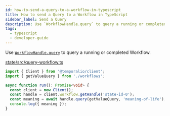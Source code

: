 ```yaml
---
id: how-to-send-a-query-to-a-workflow-in-typescript
title: How to send a Query to a Workflow in TypeScript
sidebar_label: Send a Query
description: Use `WorkflowHandle.query` to query a running or completed Workflow.
tags:
  - typescript
  - developer-guide
---
```


Use [`WorkflowHandle.query`](https://typescript.temporal.io/api/interfaces/client.WorkflowHandle/#query) to query a running or completed Workflow.

<!--SNIPSTART typescript-send-query -->
[state/src/query-workflow.ts](https://github.com/temporalio/samples-typescript/blob/master/state/src/query-workflow.ts)
```ts
import { Client } from '@temporalio/client';
import { getValueQuery } from './workflows';

async function run(): Promise<void> {
  const client = new Client();
  const handle = client.workflow.getHandle('state-id-0');
  const meaning = await handle.query(getValueQuery, 'meaning-of-life');
  console.log({ meaning });
}
```
<!--SNIPEND-->
